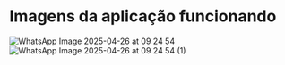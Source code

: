 # Imagens da aplicação funcionando
![WhatsApp Image 2025-04-26 at 09 24 54](https://github.com/user-attachments/assets/18c24ac8-49c2-436d-86e5-d9f29c7f6857)
![WhatsApp Image 2025-04-26 at 09 24 54 (1)](https://github.com/user-attachments/assets/840f4532-fb00-4190-8617-cb58bb5568e9)

